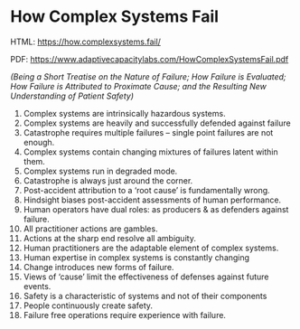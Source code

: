 # How Complex Systems Fail

HTML: <https://how.complexsystems.fail/>

PDF: <https://www.adaptivecapacitylabs.com/HowComplexSystemsFail.pdf>

_(Being a Short Treatise on the Nature of Failure; How Failure is Evaluated; How Failure is Attributed to Proximate Cause; and the Resulting New Understanding of Patient Safety)_

01. Complex systems are intrinsically hazardous systems.
02. Complex systems are heavily and successfully defended against failure
03. Catastrophe requires multiple failures – single point failures are not enough.
04. Complex systems contain changing mixtures of failures latent within them.
05. Complex systems run in degraded mode.
06. Catastrophe is always just around the corner.
07. Post-accident attribution to a ‘root cause’ is fundamentally wrong.
08. Hindsight biases post-accident assessments of human performance.
09. Human operators have dual roles: as producers & as defenders against failure.
10. All practitioner actions are gambles.
11. Actions at the sharp end resolve all ambiguity.
12. Human practitioners are the adaptable element of complex systems.
13. Human expertise in complex systems is constantly changing
14. Change introduces new forms of failure.
15. Views of ‘cause’ limit the effectiveness of defenses against future events.
16. Safety is a characteristic of systems and not of their components
17. People continuously create safety.
18. Failure free operations require experience with failure.
